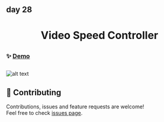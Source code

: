 ## day 28

<h1 align="center">Video Speed Controller  </h1>

##

### ✨ [Demo](https://mosaif00.github.io/30-Days-JavaScript-Challenge/28-Video-Speed-Controller/index.html)

##

![alt text](./screen28.gif)

## 🤝 Contributing

Contributions, issues and feature requests are welcome!<br />Feel free to check [issues page](https://github.com/MoSaif00/30-Days-JavaScript-Challenge/issues).
